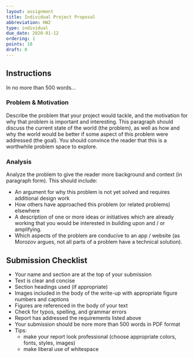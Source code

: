 ```yaml
---
layout: assignment
title: Individual Project Proposal
abbreviation: HW2
type: individual
due_date: 2020-01-12
ordering: 1 
points: 10
draft: 0
---
```



## Instructions
In no more than 500 words...

### Problem & Motivation
Describe the problem that your project would tackle, and the motivation for why that problem is important and interesting. This paragraph should discuss the current state of the world (the problem), as well as how and why the world would be better if some aspect of this problem were addressed (the goal). You should convince the reader that this is a worthwhile problem space to explore. 

### Analysis
Analyze the problem to give the reader more background and context (in paragraph form). This should include:

* An argument for why this problem is not yet solved and requires additional design work
* How others have approached this problem (or related problems) elsewhere
* A description of one or more ideas or initiatives which are already working that you would be interested in building upon and / or amplifying.
* Which aspects of the problem are conducive to an app / website (as Morozov argues, not all parts of a problem have a technical solution).

## Submission Checklist
* Your name and section are at the top of your submission
* Text is clear and concise
* Section headings used (if appropriate)
* Images included in the body of the write-up with appropriate figure numbers and captions
* Figures are referenced in the body of your text
* Check for typos, spelling, and grammar errors
* Report has addressed the requirements listed above
* Your submission should be nore more than 500 words in PDF format
* Tips: 
  * make your report look professional (choose appropriate colors, fonts, styles, images)
  * make liberal use of whitespace